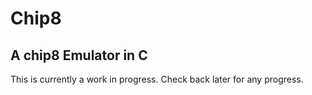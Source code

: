 # Chip8
## A chip8 Emulator in C
This is currently a work in progress. Check back later for any progress.
